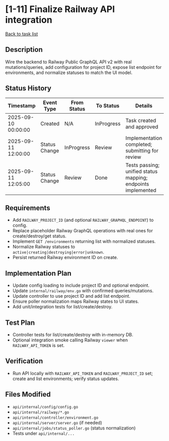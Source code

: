 # [1-11] Finalize Railway API integration

[Back to task list](../tasks.md)

## Description
Wire the backend to Railway Public GraphQL API v2 with real mutations/queries, add configuration for project ID, expose list endpoint for environments, and normalize statuses to match the UI model.

## Status History
| Timestamp | Event Type | From Status | To Status | Details | User |
|-----------|------------|-------------|-----------|---------|------|
| 2025-09-10 00:00:00 | Created | N/A | InProgress | Task created and approved | ai-agent |
| 2025-09-11 12:00:00 | Status Change | InProgress | Review | Implementation completed; submitting for review | ai-agent |
| 2025-09-11 12:05:00 | Status Change | Review | Done | Tests passing; unified status mapping; endpoints implemented | user |

## Requirements
- Add `RAILWAY_PROJECT_ID` (and optional `RAILWAY_GRAPHQL_ENDPOINT`) to config.
- Replace placeholder Railway GraphQL operations with real ones for create/destroy/get status.
- Implement `GET /environments` returning list with normalized statuses.
- Normalize Railway statuses to `active|creating|destroying|error|unknown`.
- Persist returned Railway environment ID on create.

## Implementation Plan
- Update config loading to include project ID and optional endpoint.
- Update `internal/railway/env.go` with confirmed queries/mutations.
- Update controller to use project ID and add list endpoint.
- Ensure poller normalization maps Railway states to UI states.
- Add unit/integration tests for list/create/destroy.

## Test Plan
- Controller tests for list/create/destroy with in-memory DB.
- Optional integration smoke calling Railway `viewer` when `RAILWAY_API_TOKEN` is set.

## Verification
- Run API locally with `RAILWAY_API_TOKEN` and `RAILWAY_PROJECT_ID` set; create and list environments; verify status updates.

## Files Modified
- `api/internal/config/config.go`
- `api/internal/railway/*.go`
- `api/internal/controller/environment.go`
- `api/internal/server/server.go` (if needed)
- `api/internal/jobs/status_poller.go` (status normalization)
- Tests under `api/internal/...`

